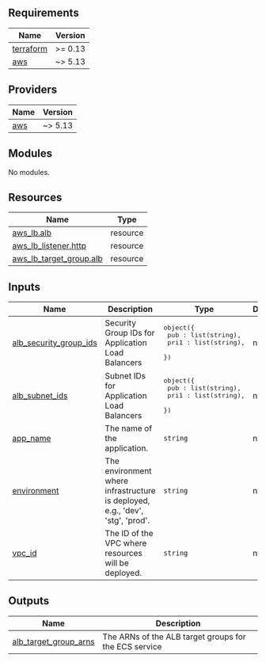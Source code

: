 <!-- BEGIN_TF_DOCS -->
## Requirements

| Name | Version |
|------|---------|
| <a name="requirement_terraform"></a> [terraform](#requirement\_terraform) | >= 0.13 |
| <a name="requirement_aws"></a> [aws](#requirement\_aws) | ~> 5.13 |

## Providers

| Name | Version |
|------|---------|
| <a name="provider_aws"></a> [aws](#provider\_aws) | ~> 5.13 |

## Modules

No modules.

## Resources

| Name | Type |
|------|------|
| [aws_lb.alb](https://registry.terraform.io/providers/hashicorp/aws/latest/docs/resources/lb) | resource |
| [aws_lb_listener.http](https://registry.terraform.io/providers/hashicorp/aws/latest/docs/resources/lb_listener) | resource |
| [aws_lb_target_group.alb](https://registry.terraform.io/providers/hashicorp/aws/latest/docs/resources/lb_target_group) | resource |

## Inputs

| Name | Description | Type | Default | Required |
|------|-------------|------|---------|:--------:|
| <a name="input_alb_security_group_ids"></a> [alb\_security\_group\_ids](#input\_alb\_security\_group\_ids) | Security Group IDs for Application Load Balancers | <pre>object({<br>    pub  : list(string),<br>    pri1 : list(string),<br>  })</pre> | n/a | yes |
| <a name="input_alb_subnet_ids"></a> [alb\_subnet\_ids](#input\_alb\_subnet\_ids) | Subnet IDs for Application Load Balancers | <pre>object({<br>    pub  : list(string),<br>    pri1 : list(string),<br>  })</pre> | n/a | yes |
| <a name="input_app_name"></a> [app\_name](#input\_app\_name) | The name of the application. | `string` | n/a | yes |
| <a name="input_environment"></a> [environment](#input\_environment) | The environment where infrastructure is deployed, e.g., 'dev', 'stg', 'prod'. | `string` | n/a | yes |
| <a name="input_vpc_id"></a> [vpc\_id](#input\_vpc\_id) | The ID of the VPC where resources will be deployed. | `string` | n/a | yes |

## Outputs

| Name | Description |
|------|-------------|
| <a name="output_alb_target_group_arns"></a> [alb\_target\_group\_arns](#output\_alb\_target\_group\_arns) | The ARNs of the ALB target groups for the ECS service |
<!-- END_TF_DOCS -->